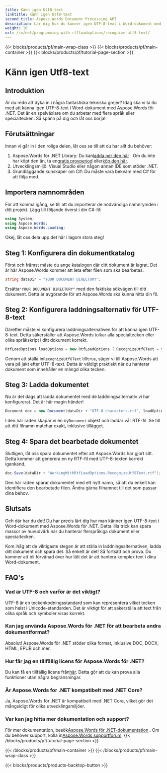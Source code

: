 ```yaml
---
title: Känn igen Utf8-text
linktitle: Känn igen Utf8-text
second_title: Aspose.Words Document Processing API
description: Lär dig hur du känner igen UTF-8-text i Word-dokument med Aspose.Words för .NET med denna detaljerade, steg-för-steg-guide.
weight: 10
url: /sv/net/programming-with-rtfloadoptions/recognize-utf8-text/
---
```


{{< blocks/products/pf/main-wrap-class >}}
{{< blocks/products/pf/main-container >}}
{{< blocks/products/pf/tutorial-page-section >}}

# Känn igen Utf8-text

## Introduktion

Är du redo att dyka in i några fantastiska tekniska grejer? Idag ska vi ta itu med att känna igen UTF-8-text i Word-dokument med Aspose.Words för .NET. Det är en spelväxlare om du arbetar med flera språk eller specialtecken. Så spänn på dig och låt oss börja!

## Förutsättningar

Innan vi går in i den roliga delen, låt oss se till att du har allt du behöver:

1.  Aspose.Words för .NET Library: Du kan[ladda ner den här](https://releases.aspose.com/words/net/) . Om du inte har köpt den än, ta en[gratis provperiod](https://releases.aspose.com/) eller[köp den här](https://purchase.aspose.com/buy).
2. Utvecklingsmiljö: Visual Studio eller någon annan IDE som stöder .NET.
3. Grundläggande kunskaper om C#: Du måste vara bekväm med C# för att följa med.

## Importera namnområden

För att komma igång, se till att du importerar de nödvändiga namnrymden i ditt projekt. Lägg till följande överst i din C#-fil:

```csharp
using System;
using Aspose.Words;
using Aspose.Words.Loading;
```

Okej, låt oss dela upp det här i lagom stora steg!

## Steg 1: Konfigurera din dokumentkatalog

Först och främst måste du ange katalogen där ditt dokument är lagrat. Det är här Aspose.Words kommer att leta efter filen som ska bearbetas.

```csharp
string dataDir = "YOUR DOCUMENT DIRECTORY";
```

 Ersätta`"YOUR DOCUMENT DIRECTORY"` med den faktiska sökvägen till ditt dokument. Detta är avgörande för att Aspose.Words ska kunna hitta din fil.

## Steg 2: Konfigurera laddningsalternativ för UTF-8-text

Därefter måste vi konfigurera laddningsalternativen för att känna igen UTF-8-text. Detta säkerställer att Aspose.Words tolkar alla specialtecken eller olika språkskript i ditt dokument korrekt.

```csharp
RtfLoadOptions loadOptions = new RtfLoadOptions { RecognizeUtf8Text = true };
```

 Genom att ställa in`RecognizeUtf8Text` till`true`, säger vi till Aspose.Words att vara på jakt efter UTF-8-text. Detta är väldigt praktiskt när du hanterar dokument som innehåller en mängd olika tecken.

## Steg 3: Ladda dokumentet

Nu är det dags att ladda dokumentet med de laddningsalternativ vi har konfigurerat. Det är här magin händer!

```csharp
Document doc = new Document(dataDir + "UTF-8 characters.rtf", loadOptions);
```

 I den här raden skapar vi en ny`Document` objekt och laddar vår RTF-fil. Se till att ditt filnamn matchar exakt, inklusive tillägget.

## Steg 4: Spara det bearbetade dokumentet

Slutligen, låt oss spara dokumentet efter att Aspose.Words har gjort sitt. Detta kommer att generera en ny RTF-fil med UTF-8-texten korrekt igenkänd.

```csharp
doc.Save(dataDir + "WorkingWithRtfLoadOptions.RecognizeUtf8Text.rtf");
```

Den här raden sparar dokumentet med ett nytt namn, så att du enkelt kan identifiera den bearbetade filen. Ändra gärna filnamnet till det som passar dina behov.

## Slutsats

Och där har du det! Du har precis lärt dig hur man känner igen UTF-8-text i Word-dokument med Aspose.Words för .NET. Detta lilla trick kan spara massor av huvudvärk när du hanterar flerspråkiga dokument eller specialtecken.

Kom ihåg att de viktigaste stegen är att ställa in laddningsalternativen, ladda ditt dokument och spara det. Så enkelt är det! Så fortsätt och prova. Du kommer att bli förvånad över hur lätt det är att hantera komplex text i dina Word-dokument.

## FAQ's

### Vad är UTF-8 och varför är det viktigt?

UTF-8 är en teckenkodningsstandard som kan representera vilket tecken som helst i Unicode-standarden. Det är viktigt för att säkerställa att text från olika språk och symboler visas korrekt.

### Kan jag använda Aspose.Words för .NET för att bearbeta andra dokumentformat?

Absolut! Aspose.Words för .NET stöder olika format, inklusive DOC, DOCX, HTML, EPUB och mer.

### Hur får jag en tillfällig licens för Aspose.Words för .NET?

 Du kan få en tillfällig licens från[här](https://purchase.aspose.com/temporary-license/). Detta gör att du kan prova alla funktioner utan några begränsningar.

### Är Aspose.Words for .NET kompatibelt med .NET Core?

Ja, Aspose.Words för .NET är kompatibelt med .NET Core, vilket gör det mångsidigt för olika utvecklingsmiljöer.

### Var kan jag hitta mer dokumentation och support?

 För mer dokumentation, besök[Aspose.Words för .NET-dokumentation](https://reference.aspose.com/words/net/) . Om du behöver support, kolla in[Aspose.Words supportforum](https://forum.aspose.com/c/words/8).
{{< /blocks/products/pf/tutorial-page-section >}}

{{< /blocks/products/pf/main-container >}}
{{< /blocks/products/pf/main-wrap-class >}}

{{< blocks/products/products-backtop-button >}}
